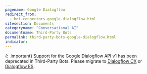 ```yaml
---
pagename: Google Dialogflow
redirect_from:
  - bot-connectors-google-dialogflow.html
sitesection: Documents
categoryname: "Conversational AI"
documentname: Third-Party Bots
permalink: third-party-bots-google-dialogflow.html
indicator:
---
```


{: .important}
Support for the Google Dialogflow API v1 has been deprecated in Third-Party Bots. Please migrate to [Dialogflow CX](third-party-bots-google-dialogflow-cx.html) or [Dialogflow ES](third-party-bots-google-dialogflow-es-introduction.html).

